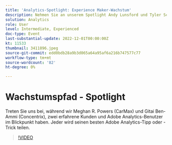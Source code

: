 ```yaml
---
title: 'Analytics-Spotlight: Experience Maker-Wachstum'
description: Nehmen Sie an unserem Spotlight Andy Lunsford und Tyler Scott teil, zwei erfahrene Kunden und Adobe Analytics-Anwender. Jeder wird seinen besten Adobe Analytics-Tipp oder -Trick teilen. Auf ihre Sitzung folgt eine Gelegenheit, Fragen live zu stellen. Das willst du nicht verpassen.
solution: Analytics
role: User
level: Intermediate, Experienced
doc-type: Event
last-substantial-update: 2022-12-01T00:00:00Z
kt: 11533
thumbnail: 3411896.jpeg
source-git-commit: edd0bdb28a9b3d065a64a95af6a216b747577c77
workflow-type: tm+mt
source-wordcount: '82'
ht-degree: 0%

---
```


# Wachstumspfad - Spotlight

Treten Sie uns bei, während wir Meghan R. Powers (CarMax) und Gitai Ben-Ammi (Concentrix), zwei erfahrene Kunden und Adobe Analytics-Benutzer im Blickpunkt haben. Jeder wird seinen besten Adobe Analytics-Tipp oder -Trick teilen.

>[!VIDEO](https://video.tv.adobe.com/v/3411896/?quality=12&learn=on)
